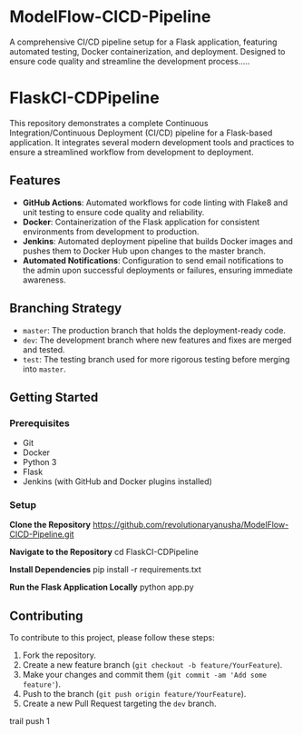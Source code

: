 # ModelFlow-CICD-Pipeline
A comprehensive CI/CD pipeline setup for a Flask application, featuring automated testing, Docker containerization, and deployment. Designed to ensure code quality and streamline the development process.....



# FlaskCI-CDPipeline

This repository demonstrates a complete Continuous Integration/Continuous Deployment (CI/CD) pipeline for a Flask-based application. It integrates several modern development tools and practices to ensure a streamlined workflow from development to deployment.

## Features

- **GitHub Actions**: Automated workflows for code linting with Flake8 and unit testing to ensure code quality and reliability.
- **Docker**: Containerization of the Flask application for consistent environments from development to production.
- **Jenkins**: Automated deployment pipeline that builds Docker images and pushes them to Docker Hub upon changes to the master branch.
- **Automated Notifications**: Configuration to send email notifications to the admin upon successful deployments or failures, ensuring immediate awareness.

## Branching Strategy

- `master`: The production branch that holds the deployment-ready code.
- `dev`: The development branch where new features and fixes are merged and tested.
- `test`: The testing branch used for more rigorous testing before merging into `master`.

## Getting Started

### Prerequisites

- Git
- Docker
- Python 3
- Flask
- Jenkins (with GitHub and Docker plugins installed)

### Setup

 **Clone the Repository**
 https://github.com/revolutionaryanusha/ModelFlow-CICD-Pipeline.git
 

 **Navigate to the Repository**
cd FlaskCI-CDPipeline


**Install Dependencies**
pip install -r requirements.txt

 **Run the Flask Application Locally**
python app.py


## Contributing

To contribute to this project, please follow these steps:

1. Fork the repository.
2. Create a new feature branch (`git checkout -b feature/YourFeature`).
3. Make your changes and commit them (`git commit -am 'Add some feature'`).
4. Push to the branch (`git push origin feature/YourFeature`).
5. Create a new Pull Request targeting the `dev` branch.


trail push 1

